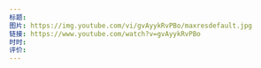 ```yaml
---
标题: 
图片: https://img.youtube.com/vi/gvAyykRvPBo/maxresdefault.jpg
链接: https://www.youtube.com/watch?v=gvAyykRvPBo
时时: 
评价:
---
```


